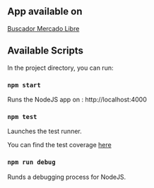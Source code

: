 ## App available on

[Buscador Mercado Libre](https://meli-backend-app.herokuapp.com/)

## Available Scripts

In the project directory, you can run:

### `npm start`

Runs the NodeJS app on : http://localhost:4000<br>

### `npm test`

Launches the test runner.<br>

You can find the test coverage [here](https://meli-coverage-app.herokuapp.com/report-back/index.html)

### `npm run debug`

Runds a debugging process for NodeJS.<br>
